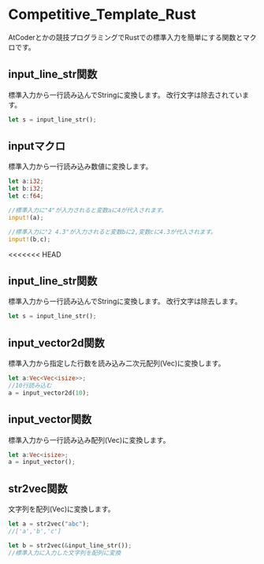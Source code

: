 # Competitive_Template_Rust
AtCoderとかの競技プログラミングでRustでの標準入力を簡単にする関数とマクロです。

## input_line_str関数
標準入力から一行読み込んでStringに変換します。
改行文字は除去されています。
```Rust
let s = input_line_str();
```

## inputマクロ
標準入力から一行読み込み数値に変換します。
```Rust
let a:i32;
let b:i32;
let c:f64;

//標準入力に"4"が入力されると変数aに4が代入されます。
input!(a);

//標準入力に"2 4.3"が入力されると変数bに2,変数cに4.3が代入されます。
input!(b,c);
```

<<<<<<< HEAD
## input_line_str関数
標準入力から一行読み込んでStringに変換します。
改行文字は除去します。
```Rust
let s = input_line_str();
```

## input_vector2d関数
標準入力から指定した行数を読み込み二次元配列(Vec)に変換します。
```Rust
let a:Vec<Vec<isize>>;
//10行読み込む
a = input_vector2d(10);
```

## input_vector関数
標準入力から一行読み込み配列(Vec)に変換します。
```Rust
let a:Vec<isize>;
a = input_vector();
```

## str2vec関数
文字列を配列(Vec<char>)に変換します。
```Rust
let a = str2vec("abc");
//['a','b','c']

let b = str2vec(&input_line_str());
//標準入力に入力した文字列を配列に変換

